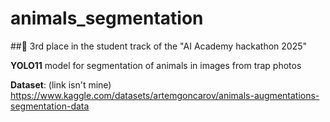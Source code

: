 # animals_segmentation

##🥉 3rd place in the student track of the "AI Academy hackathon 2025"

**YOLO11** model for segmentation of animals in images from trap photos

**Dataset**: (link isn't mine)
https://www.kaggle.com/datasets/artemgoncarov/animals-augmentations-segmentation-data
